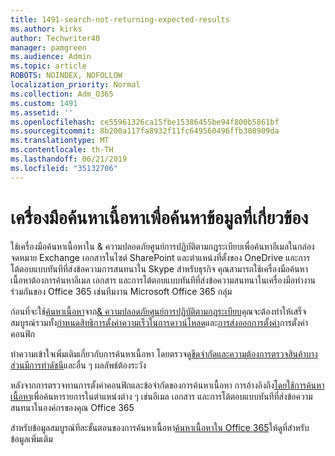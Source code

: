 ```yaml
---
title: 1491-search-not-returning-expected-results
ms.author: kirks
author: Techwriter40
manager: pamgreen
ms.audience: Admin
ms.topic: article
ROBOTS: NOINDEX, NOFOLLOW
localization_priority: Normal
ms.collection: Adm_O365
ms.custom: 1491
ms.assetid: ''
ms.openlocfilehash: ce55961326ca15fbe15386455be94f800b5861bf
ms.sourcegitcommit: 8b200a117fa8932f11fc649560496ffb308909da
ms.translationtype: MT
ms.contentlocale: th-TH
ms.lasthandoff: 06/21/2019
ms.locfileid: "35132706"
---
```

# <a name="content-search-tool-to-find-relevant-info"></a>เครื่องมือค้นหาเนื้อหาเพื่อค้นหาข้อมูลที่เกี่ยวข้อง

ใช้เครื่องมือค้นหาเนื้อหาใน & ความปลอดภัยศูนย์การปฏิบัติตามกฎระเบียบเพื่อค้นหาอีเมลในกล่องจดหมาย Exchange เอกสารในไซต์ SharePoint และตำแหน่งที่ตั้งของ OneDrive และการโต้ตอบแบบทันทีที่ส่งข้อความการสนทนาใน Skype สำหรับธุรกิจ คุณสามารถใช้เครื่องมือค้นหาเนื้อหาต้องการค้นหาอีเมล เอกสาร และการโต้ตอบแบบทันทีที่ส่งข้อความสนทนาในเครื่องมือทำงานร่วมกันของ Office 365 เช่นทีมงาน Microsoft Office 365 กลุ่ม


ก่อนที่จะใช้[ค้นหาเนื้อหา](https://sip.protection.office.com/contentsearchbeta?ContentOnly=1)จาก[& ความปลอดภัยศูนย์การปฏิบัติตามกฎระเบียบ](https://sip.protection.office.com/homepage)คุณจะต้องทำให้เสร็จสมบูรณ์รวมทั้ง[กำหนดสิทธิ](https://docs.microsoft.com/office365/securitycompliance/permissions-filtering-for-content-search)[การตั้งค่าความเร็วในการดาวน์โหลด](https://docs.microsoft.com/office365/securitycompliance/increase-download-speeds-when-exporting-ediscovery-results)และ[การส่งออกการตั้งค่า](https://docs.microsoft.com/office365/securitycompliance/disable-reports-when-you-export-content-search-results)การตั้งค่าคอนฟิก

ทำความเข้าใจเพิ่มเติมเกี่ยวกับการค้นหาเนื้อหา โดยตรวจดู[ขีดจำกัดและความต้องการ](https://docs.microsoft.com/office365/securitycompliance/limits-for-content-search)[ตรวจสินค้าบางส่วนมีการทำดัชนี](https://docs.microsoft.com/office365/securitycompliance/investigating-partially-indexed-items-in-ediscovery)และอื่น ๆ ผลลัพธ์ต้องระวัง

หลังจากการตรวจทานการตั้งค่าคอนฟิกและข้อจำกัดของการค้นหาเนื้อหา การอ้างอิงถึง[โดยใช้การค้นหาเนื้อหา</a>เพื่อค้นหารายการในตำแหน่งต่าง ๆ เช่นอีเมล เอกสาร และการโต้ตอบแบบทันทีที่ส่งข้อความสนทนาในองค์กรของคุณ Office 365](https://docs.microsoft.com/office365/securitycompliance/content-search)

สำหรับข้อมูลสมบูรณ์ทีละขั้นตอนของการค้นหาเนื้อหา[ค้นหาเนื้อหาใน Office 365](https://docs.microsoft.com/office365/securitycompliance/search-for-content)ให้ดูที่สำหรับข้อมูลเพิ่มเติม
